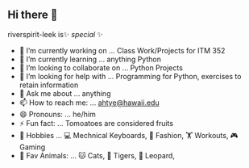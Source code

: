 ## Hi there 👋


riverspirit-leek is✨ _special_ ✨ 

- 🔭 I’m currently working on ... Class Work/Projects for ITM 352
- 🌱 I’m currently learning ... anything Python
- 👯 I’m looking to collaborate on ... Python Projects 
- 🤔 I’m looking for help with ... Programming for Python, exercises to retain information 
- 💬 Ask me about ... anything
- 📫 How to reach me: ... ahtye@hawaii.edu
- 😄 Pronouns: ... he/him
- ⚡ Fun fact: ... Tomoatoes are considered fruits
- 🌼 Hobbies ... 💻 Mechnical Keyboards, 👗 Fashion, 🏋️ Workouts, 🎮 Gaming
- 🐉 Fav Animals: ... 🐱 Cats, 🐯 Tigers, 🐆 Leopard, 

